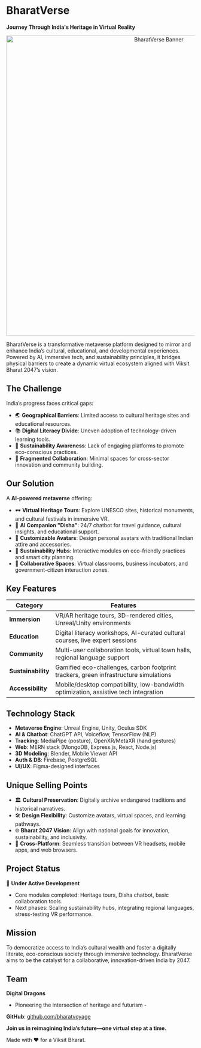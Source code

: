 # BharatVerse  

**Journey Through India's Heritage in Virtual Reality**  

<div align="center">
  <img src="assets/bharatverse-banner.jpg" alt="BharatVerse Banner" width="800"/>
</div>  

BharatVerse is a transformative metaverse platform designed to mirror and enhance India’s cultural, educational, and developmental experiences. Powered by AI, immersive tech, and sustainability principles, it bridges physical barriers to create a dynamic virtual ecosystem aligned with Viksit Bharat 2047’s vision.  

## The Challenge  
India’s progress faces critical gaps:  
- 🌏 **Geographical Barriers**: Limited access to cultural heritage sites and educational resources.  
- 📚 **Digital Literacy Divide**: Uneven adoption of technology-driven learning tools.  
- 🌱 **Sustainability Awareness**: Lack of engaging platforms to promote eco-conscious practices.  
- 🤝 **Fragmented Collaboration**: Minimal spaces for cross-sector innovation and community building.  

## Our Solution  
A **AI-powered metaverse** offering:  
- 🕶️ **Virtual Heritage Tours**: Explore UNESCO sites, historical monuments, and cultural festivals in immersive VR.  
- 🧠 **AI Companion "Disha"**: 24/7 chatbot for travel guidance, cultural insights, and educational support.  
- 🎨 **Customizable Avatars**: Design personal avatars with traditional Indian attire and accessories.  
- 🌿 **Sustainability Hubs**: Interactive modules on eco-friendly practices and smart city planning.  
- 👥 **Collaborative Spaces**: Virtual classrooms, business incubators, and government-citizen interaction zones.  

## Key Features  
| Category              | Features                                                                                   |
|-----------------------|-------------------------------------------------------------------------------------------|
| **Immersion**         | VR/AR heritage tours, 3D-rendered cities, Unreal/Unity environments                       |
| **Education**         | Digital literacy workshops, AI-curated cultural courses, live expert sessions             |
| **Community**         | Multi-user collaboration tools, virtual town halls, regional language support             |
| **Sustainability**    | Gamified eco-challenges, carbon footprint trackers, green infrastructure simulations      |
| **Accessibility**     | Mobile/desktop compatibility, low-bandwidth optimization, assistive tech integration      |

## Technology Stack  
- **Metaverse Engine**: Unreal Engine, Unity, Oculus SDK  
- **AI & Chatbot**: ChatGPT API, Voiceflow, TensorFlow (NLP)  
- **Tracking**: MediaPipe (posture), OpenXR/MetaXR (hand gestures)  
- **Web**: MERN stack (MongoDB, Express.js, React, Node.js)  
- **3D Modeling**: Blender, Mobile Viewer API  
- **Auth & DB**: Firebase, PostgreSQL  
- **UI/UX**: Figma-designed interfaces  

## Unique Selling Points  
- 🏛️ **Cultural Preservation**: Digitally archive endangered traditions and historical narratives.  
- 🛠️ **Design Flexibility**: Customize avatars, virtual spaces, and learning pathways.  
- 🌐 **Bharat 2047 Vision**: Align with national goals for innovation, sustainability, and inclusivity.  
- 📲 **Cross-Platform**: Seamless transition between VR headsets, mobile apps, and web browsers.  

## Project Status  
🚧 **Under Active Development**  
- Core modules completed: Heritage tours, Disha chatbot, basic collaboration tools.  
- Next phases: Scaling sustainability hubs, integrating regional languages, stress-testing VR performance.  

## Mission  
To democratize access to India’s cultural wealth and foster a digitally literate, eco-conscious society through immersive technology. BharatVerse aims to be the catalyst for a collaborative, innovation-driven India by 2047.  

## Team  
**Digital Dragons**  
- Pioneering the intersection of heritage and futurism -  

**GitHub**: [github.com/bharatvoyage](https://github.com/bharatvoyage)  

**Join us in reimagining India’s future—one virtual step at a time.**  

Made with ❤️ for a Viksit Bharat.  
